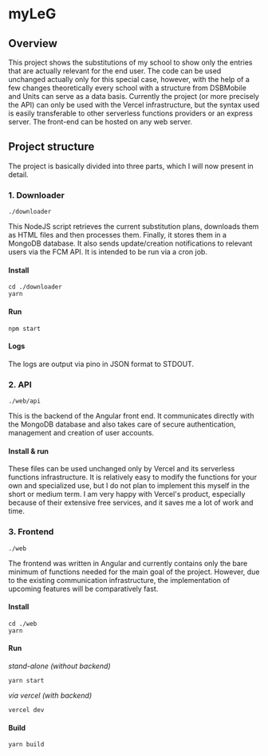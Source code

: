 # myLeG
## Overview
This project shows the substitutions of my school to show only the entries that are actually relevant for the end user. The code can be used unchanged actually only for this special case, however, with the help of a few changes theoretically every school with a structure from DSBMobile and Units can serve as a data basis. Currently the project (or more precisely the API) can only be used with the Vercel infrastructure, but the syntax used is easily transferable to other serverless functions providers or an express server. The front-end can be hosted on any web server.

## Project structure
The project is basically divided into three parts, which I will now present in detail. 
### 1. Downloader
`./downloader`

This NodeJS script retrieves the current substitution plans, downloads them as HTML files and then processes them. Finally, it stores them in a MongoDB database. It also sends update/creation notifications to relevant users via the FCM API.
It is intended to be run via a cron job. 
#### Install
```shell
cd ./downloader
yarn
```
#### Run
```shell
npm start
```
#### Logs
The logs are output via pino in JSON format to STDOUT. 

### 2. API
`./web/api`

This is the backend of the Angular front end. It communicates directly with the MongoDB database and also takes care of secure authentication, management and creation of user accounts.
#### Install & run
These files can be used unchanged only by Vercel and its serverless functions infrastructure.
It is relatively easy to modify the functions for your own and specialized use, but I do not plan to implement this myself in the short or medium term. I am very happy with Vercel's product, especially because of their extensive free services, and it saves me a lot of work and time. 

### 3. Frontend
`./web`

The frontend was written in Angular and currently contains only the bare minimum of functions needed for the main goal of the project. However, due to the existing communication infrastructure, the implementation of upcoming features will be comparatively fast.
#### Install
```shell
cd ./web
yarn
```

#### Run
*stand-alone (without backend)*
```shell
yarn start 
```
*via vercel (with backend)*
```shell
vercel dev
```
#### Build
```shell
yarn build
```

